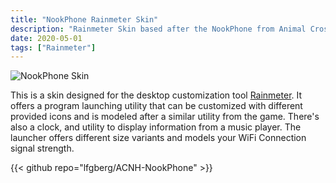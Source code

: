 ```yaml
---
title: "NookPhone Rainmeter Skin"
description: "Rainmeter Skin based after the NookPhone from Animal Crossing New Horizons"
date: 2020-05-01
tags: ["Rainmeter"]
---
```

![NookPhone Skin](nookphone.png)

This is a skin designed for the desktop customization tool [Rainmeter](https://www.rainmeter.net/). It offers a program launching utility that can be customized with different provided icons and is modeled after a similar utility from the game. There's also a clock, and utility to display information from a music player. The launcher offers different size variants and models your WiFi Connection signal strength.

{{< github repo="lfgberg/ACNH-NookPhone" >}}
